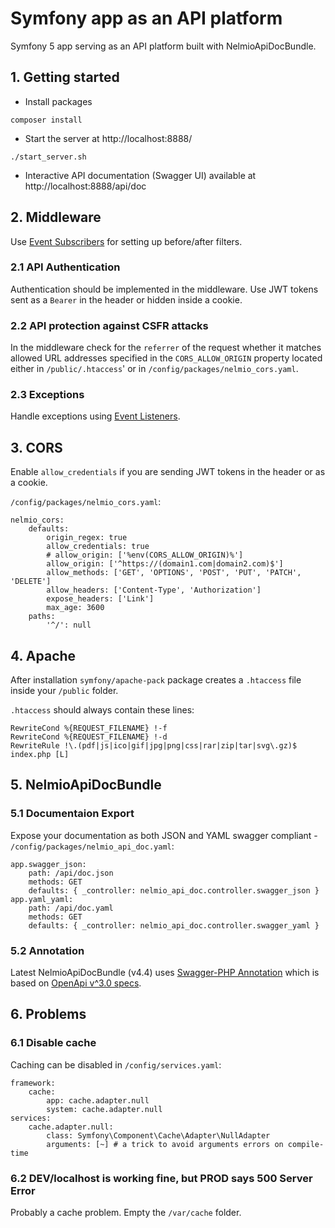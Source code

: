 # Symfony app as an API platform

Symfony 5 app serving as an API platform built with NelmioApiDocBundle.


## 1. Getting started

- Install packages 
```
composer install
```
- Start the server at http://localhost:8888/ 
```
./start_server.sh
```
- Interactive API documentation (Swagger UI) available at http://localhost:8888/api/doc


## 2. Middleware

Use [Event Subscribers](https://symfony.com/doc/current/event_dispatcher/before_after_filters.html) for setting up before/after filters.


### 2.1 API Authentication

Authentication should be implemented in the middleware. Use JWT tokens sent as a `Bearer` in the header or hidden inside a cookie. 


### 2.2 API protection against CSFR attacks

In the middleware check for the `referrer` of the request whether it matches allowed URL addresses specified in the `CORS_ALLOW_ORIGIN` property located either in `/public/.htaccess`' or in `/config/packages/nelmio_cors.yaml`.


### 2.3 Exceptions

Handle exceptions using [Event Listeners](https://symfony.com/doc/current/event_dispatcher.html#listeners-or-subscribers).


## 3. CORS

Enable `allow_credentials` if you are sending JWT tokens in the header or as a cookie. 

`/config/packages/nelmio_cors.yaml`:

```
nelmio_cors:
    defaults:
        origin_regex: true
        allow_credentials: true
        # allow_origin: ['%env(CORS_ALLOW_ORIGIN)%']
        allow_origin: ['^https://(domain1.com|domain2.com)$']
        allow_methods: ['GET', 'OPTIONS', 'POST', 'PUT', 'PATCH', 'DELETE']
        allow_headers: ['Content-Type', 'Authorization']
        expose_headers: ['Link']
        max_age: 3600
    paths:
        '^/': null
```


## 4. Apache

After installation `symfony/apache-pack` package creates a `.htaccess` file inside your `/public` folder. 

`.htaccess` should always contain these lines:

```
RewriteCond %{REQUEST_FILENAME} !-f
RewriteCond %{REQUEST_FILENAME} !-d
RewriteRule !\.(pdf|js|ico|gif|jpg|png|css|rar|zip|tar|svg\.gz)$ index.php [L]
```


## 5. NelmioApiDocBundle


### 5.1 Documentaion Export

Expose your documentation as both JSON and YAML swagger compliant -  `/config/packages/nelmio_api_doc.yaml`:

```
app.swagger_json:
    path: /api/doc.json
    methods: GET
    defaults: { _controller: nelmio_api_doc.controller.swagger_json }
app.yaml_yaml:
    path: /api/doc.yaml
    methods: GET
    defaults: { _controller: nelmio_api_doc.controller.swagger_yaml }
```


### 5.2 Annotation

Latest NelmioApiDocBundle (v4.4) uses [Swagger-PHP Annotation](http://zircote.github.io/swagger-php) which is based on [OpenApi v^3.0 specs](https://swagger.io/specification/).


## 6. Problems


### 6.1 Disable cache

Caching can be disabled in `/config/services.yaml`:

```
framework:
    cache:
        app: cache.adapter.null
        system: cache.adapter.null
services:
    cache.adapter.null:
        class: Symfony\Component\Cache\Adapter\NullAdapter
        arguments: [~] # a trick to avoid arguments errors on compile-time
```


### 6.2 DEV/localhost is working fine, but PROD says 500 Server Error

Probably a cache problem. Empty the `/var/cache` folder.
